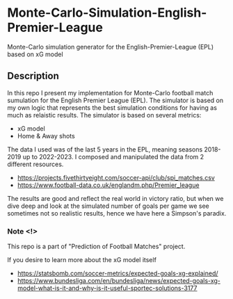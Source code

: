 # Monte-Carlo-Simulation-English-Premier-League
Monte-Carlo simulation generator for the English-Premier-League (EPL) based on xG model  

## Description 
In this repo I present my implementation for Monte-Carlo football match sumulation for the English Premier League (EPL). 
The simulator is based on my own logic that represents the best simulation conditions for having as much as relaistic results.
The simulator is based on several metrics:
  - xG model
  - Home & Away shots

The data I used was of the last 5 years in the EPL, meaning seasons 2018-2019 up  to 2022-2023. 
I composed and manipulated the data from 2 different resources.
  - https://projects.fivethirtyeight.com/soccer-api/club/spi_matches.csv
  - https://www.football-data.co.uk/englandm.php/Premier_league
 

The results are good and reflect the real world in victory ratio, but when we dive deep and look at the simulated number of goals per game we see sometimes not so realistic results, hence we have here a Simpson's paradix.   

### Note <!> 
This repo is a part of "Prediction of Football Matches" project.

If you desire to learn more about the xG model itself 
- https://statsbomb.com/soccer-metrics/expected-goals-xg-explained/
- https://www.bundesliga.com/en/bundesliga/news/expected-goals-xg-model-what-is-it-and-why-is-it-useful-sportec-solutions-3177
